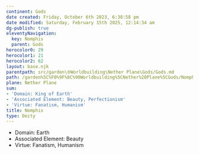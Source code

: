```yaml
---
continent: Gods
date created: Friday, October 6th 2023, 6:38:58 pm
date modified: Saturday, February 15th 2025, 12:14:34 am
dg-publish: true
eleventyNavigation:
  key: Nomphis
  parent: Gods
herocolor0: 29
herocolor1: 21
herocolor2: 62
layout: base.njk
parentpath: src/garden\🌐Worldbuilding\Nether Plane\Gods/Gods.md
path: /garden%5C%F0%9F%8C%90Worldbuilding%5CNether%20Plane%5CGods/Nomphis/
plane: Nether Plane
sum:
- 'Domain: King of Earth'
- 'Associated Element: Beauty, Perfectionism'
- 'Virtue: Fanatism, Humanism'
title: Nomphis
type: Deity
---
```


- Domain: Earth
- Associated Element: Beauty
- Virtue: Fanatism, Humanism